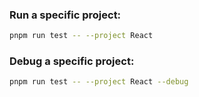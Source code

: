 ### Run a specific project:

```bash
pnpm run test -- --project React
```

### Debug a specific project:

```bash
pnpm run test -- --project React --debug
```
